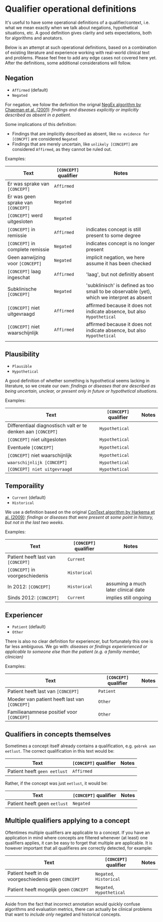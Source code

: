 # Qualifier operational definitions

It's useful to have some operational definitions of a qualifier/context, i.e. what we mean exactly when we talk about negations, hypothetical situations, etc. A good definition gives clarity and sets expectations, both for algorithms and anotators. 

Below is an attempt at such operational definitions, based on a combination of existing literature and experience working with real-world clinical text and problems. Please feel free to add any edge cases not covered here yet. After the definitions, some additional considerations will follow.

## Negation

- `Affirmed` (default)
- `Negated`

For negation, we folow the definition the orignal [NegEx algorithm by Chapman et al. (2001)](https://www.sciencedirect.com/science/article/pii/S1532046401910299): *findings and diseases explicitly or implicitly described as absent in a patient*. 

Some implications of this definition:

* Findings that are implicitly described as absent, like `no evidence for [CONCPT]` are considered `Negated`
* Findings that are merely uncertain, like `unlikely [CONCEPT]` are considered `Affirmed`, as they cannot be ruled out. 

Examples:

| Text                                | `[CONCEPT]` qualifier | Notes                                                                   |
|-------------------------------------|-----------------------|-------------------------------------------------------------------------|
| Er was sprake van  `[CONCEPT]`      | `Affirmed`            |                                                                         |
| Er was geen sprake van  `[CONCEPT]` | `Negated`             |                                                                         |
| `[CONCEPT]` werd uitgesloten        | `Negated`             |                                                                         |
| `[CONCEPT]` in remissie             | `Affirmed`            | indicates concept is still present to some degree                       |
| `[CONCEPT]` in complete remissie    | `Negated`             | indicates concept is no longer present                                  |
| Geen aanwijzing voor  `[CONCEPT]`   | `Negated`             | implicit negation, we here assume it has been checked                                            |
| `[CONCEPT]` laag ingeschat          | `Affirmed`            | 'laag', but not definitly absent                                        |
| Subklinische  `[CONCEPT]`           | `Negated`             | 'subklinisch' is defined as too small to be observable (yet), which we interpret as absent                                   |
| `[CONCEPT]` niet uitgevraagd        | `Affirmed`            | affirmed because it does not indicate absence, but also  `Hypothetical` |
| `[CONCEPT]` niet waarschijnlijk     | `Affirmed`             | affirmed because it does not indicate absence, but also  `Hypothetical`         |
|                                     |                       |                                                                         |
## Plausibility

- `Plausible`
- `Hypothetical`

A good definition of whether something is hypothetical seems lacking in literature, so we create our own: *findings or diseases that are described as being uncertain, unclear, or present only in future or hypothetical situations*. 

Examples:

| Text                                                          | `[CONCEPT]` qualifier | Notes |
|---------------------------------------------------------------|-----------------------|-------|
| Differentiaal diagnostisch valt er te denken aan  `[CONCEPT]` | `Hypothetical`        |       |
| `[CONCEPT]` niet uitgesloten                                  | `Hypothetical`        |       |
| Eventuele  `[CONCEPT]`                                        | `Hypothetical`        |       |
| `[CONCEPT]` niet waarschijnlijk                               | `Hypothetical`        |       |
| `waarschijnlijk [CONCEPT]`                                    | `Hypothetical`        |       |
| `[CONCEPT] niet uitgevraagd`                                  | `Hypothetical`        |       |

## Temporaility

- `Current` (default)
- `Historical`

We use a definition based on the original [ConText algorithm by Harkema et al. (2009)](https://pubmed.ncbi.nlm.nih.gov/19435614/): *findings or diseases that were present at some point in history, but not in the last two weeks*. 

Examples:

| Text                                | `[CONCEPT]` qualifier | Notes                               |
|-------------------------------------|-----------------------|-------------------------------------|
| Patient heeft last van  `[CONCEPT]` | `Current`             |                                     |
| `[CONCEPT]` in voorgeschiedenis     | `Historical`          |                                     |
| In 2012:  `[CONCEPT]`               | `Historical`          | assuming a much later clinical date |
| Sinds 2012:  `[CONCEPT]`            | `Current`             | implies still ongoing               |
## Experiencer

- `Patient` (default)
- `Other`

There is also no clear definition for experiencer, but fortunately this one is far less ambiguous. We go with: *diseases or findings experierienced or applicable to someone else than the patient (e.g. a familiy member, clinician)*

Examples:

| Text                                           | `[CONCEPT]` qualifier | Notes |
|------------------------------------------------|-----------------------|-------|
| Patient heeft last van  `[CONCEPT]`            | `Patient`             |       |
| Moeder van patient heeft last van  `[CONCEPT]` | `Other`               |       |
| Familieanamnese positief voor  `[CONCEPT]`     | `Other`               |       |

## Qualifiers in concepts themselves

Sometimes a concept itself already contains a qualification, e.g. `gebrek aan eetlust`. The correct qualification in this text would be: 

| Text                                           | `[CONCEPT]` qualifier | Notes |
|------------------------------------------------|-----------------------|-------|
| Patient heeft `geen eetlust`                   | `Affirmed`            |       |

Rather, if the concept was just `eetlust`, it would be: 

| Text                                           | `[CONCEPT]` qualifier | Notes |
|------------------------------------------------|-----------------------|-------|
| Patient heeft geen `eetlust`                   | `Negated`             |       |

## Multiple qualifiers applying to a concept

Oftentimes multiple qualifiers are applicable to a concept. If you have an application in mind where concepts are filtered whenever (at least) one qualifiers applies, it can be easy to forget that multiple are applicable. It is however important that all qualifieres are correctly detected, for example:

| Text                                                | `[CONCEPT]` qualifier     | Notes |
|-----------------------------------------------------|---------------------------|-------|
| Patient heeft in de voorgeschiedenis geen `CONCEPT` | `Negated`, `Historical`   |       |
| Patient heeft mogelijk geen `CONCEPT`               | `Negated`, `Hypothetical` |       |

Aside from the fact that incorrect annotation would quickly confuse algorithms and evaluation metrics, there can actually be clinical problems that want to *include only* negated and historical concepts. 